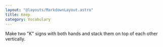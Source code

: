 ```yaml
---
layout: "@layouts/MarkdownLayout.astro"
title: Keep
category: Vocabulary
---
```


Make two "K" signs with both hands and stack them
on top of each other vertically.
